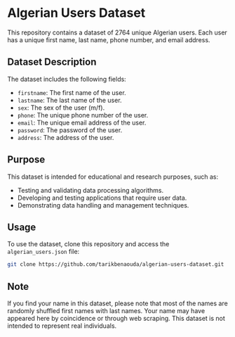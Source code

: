 # Algerian Users Dataset

This repository contains a dataset of 2764 unique Algerian users. Each user has a unique first name, last name, phone number, and email address.

## Dataset Description

The dataset includes the following fields:

- `firstname`: The first name of the user.
- `lastname`: The last name of the user.
- `sex`: The sex of the user (m/f).
- `phone`: The unique phone number of the user.
- `email`: The unique email address of the user.
- `password`: The password of the user.
- `address`: The address of the user.

## Purpose

This dataset is intended for educational and research purposes, such as:

- Testing and validating data processing algorithms.
- Developing and testing applications that require user data.
- Demonstrating data handling and management techniques.

## Usage

To use the dataset, clone this repository and access the `algerian_users.json` file:

```bash
git clone https://github.com/tarikbenaouda/algerian-users-dataset.git
```

## Note

If you find your name in this dataset, please note that most of the names are randomly shuffled first names with last names. Your name may have appeared here by coincidence or through web scraping. This dataset is not intended to represent real individuals.
